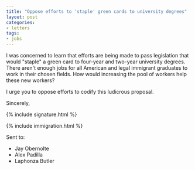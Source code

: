 ```yaml
---
title: "Oppose efforts to 'staple' green cards to university degrees"
layout: post
categories:
- letters
tags:
- jobs
---
```


I was concerned to learn that efforts are being made to pass legislation that would "staple" a green card to four-year and two-year university degrees. There aren't enough jobs for all American and legal immigrant graduates to work in their chosen fields. How would increasing the pool of workers help these new workers?

I urge you to oppose efforts to codify this ludicrous proposal.

Sincerely,

{% include signature.html %}

{% include immigration.html %}

Sent to:

- Jay Obernolte
- Alex Padilla
- Laphonza Butler
